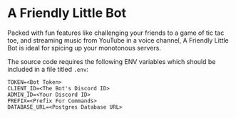 # A Friendly Little Bot

Packed with fun features like challenging your friends to a game of tic tac toe, and streaming music from YouTube in a voice channel, A Friendly Little Bot is ideal for spicing up your monotonous servers.

The source code requires the following ENV variables which should be included in a file titled `.env`:
```
TOKEN=<Bot Token>
CLIENT_ID=<The Bot's Discord ID>
ADMIN_ID=<Your Discord ID>
PREFIX=<Prefix For Commands>
DATABASE_URL=<Postgres Database URL>
```

